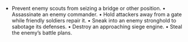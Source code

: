 
- Prevent enemy scouts from seizing a bridge or
other position.
• Assassinate an enemy commander.
• Hold attackers away from a gate while friendly
soldiers repair it.
• Sneak into an enemy stronghold to sabotage
its defenses.
• Destroy an approaching siege engine.
• Steal the enemy’s battle plans.